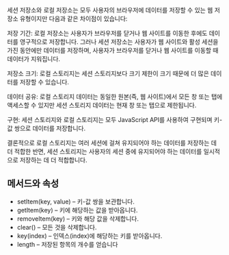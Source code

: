 

세션 저장소와 로컬 저장소는 모두 사용자의 브라우저에 데이터를 저장할 수 있는 웹 저장소 유형이지만 다음과 같은 차이점이 있습니다:

저장 기간: 로컬 저장소는 사용자가 브라우저를 닫거나 웹 사이트를 이동한 후에도 데이터를 영구적으로 저장합니다. 그러나 세션 저장소는 사용자가 웹 사이트와 활성 세션을 가진 동안에만 데이터를 저장하며, 사용자가 브라우저를 닫거나 웹 사이트를 이동할 때 데이터가 지워집니다.

저장소 크기: 로컬 스토리지는 세션 스토리지보다 크기 제한이 크기 때문에 더 많은 데이터를 저장할 수 있습니다.

데이터 공유: 로컬 스토리지 데이터는 동일한 원본(즉, 웹 사이트)에서 모든 창 또는 탭에 액세스할 수 있지만 세션 스토리지 데이터는 현재 창 또는 탭으로 제한됩니다.

구현: 세션 스토리지와 로컬 스토리지는 모두 JavaScript API를 사용하여 구현되며 키-값 쌍으로 데이터를 저장합니다.

결론적으로 로컬 스토리지는 여러 세션에 걸쳐 유지되어야 하는 데이터를 저장하는 데 더 적합한 반면, 세션 스토리지는 사용자의 세션 중에 유지되어야 하는 데이터를 일시적으로 저장하는 데 더 적합합니다.


## 메서드와 속성

* setItem(key, value) – 키-값 쌍을 보관합니다.
* getItem(key) – 키에 해당하는 값을 받아옵니다.
* removeItem(key) – 키와 해당 값을 삭제합니다.
* clear() – 모든 것을 삭제합니다.
* key(index) – 인덱스(index)에 해당하는 키를 받아옵니다.
* length – 저장된 항목의 개수를 얻습니다
